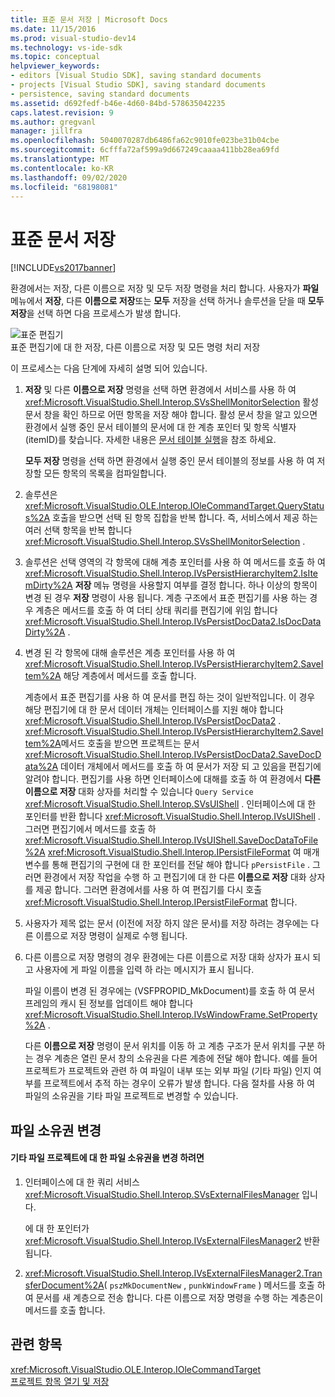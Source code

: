 ```yaml
---
title: 표준 문서 저장 | Microsoft Docs
ms.date: 11/15/2016
ms.prod: visual-studio-dev14
ms.technology: vs-ide-sdk
ms.topic: conceptual
helpviewer_keywords:
- editors [Visual Studio SDK], saving standard documents
- projects [Visual Studio SDK], saving standard documents
- persistence, saving standard documents
ms.assetid: d692fedf-b46e-4d60-84bd-578635042235
caps.latest.revision: 9
ms.author: gregvanl
manager: jillfra
ms.openlocfilehash: 5040070287db6486fa62c9010fe023be31b04cbe
ms.sourcegitcommit: 6cfffa72af599a9d667249caaaa411bb28ea69fd
ms.translationtype: MT
ms.contentlocale: ko-KR
ms.lasthandoff: 09/02/2020
ms.locfileid: "68198081"
---
```

# <a name="saving-a-standard-document"></a>표준 문서 저장
[!INCLUDE[vs2017banner](../../includes/vs2017banner.md)]

환경에서는 저장, 다른 이름으로 저장 및 모두 저장 명령을 처리 합니다. 사용자가 **파일** 메뉴에서 **저장**, 다른 **이름으로 저장**또는 **모두** 저장을 선택 하거나 솔루션을 닫을 때 **모두 저장**을 선택 하면 다음 프로세스가 발생 합니다.  
  
 ![표준 편집기](../../extensibility/internals/media/public.gif "공용")  
표준 편집기에 대 한 저장, 다른 이름으로 저장 및 모든 명령 처리 저장  
  
 이 프로세스는 다음 단계에 자세히 설명 되어 있습니다.  
  
1. **저장** 및 다른 **이름으로 저장** 명령을 선택 하면 환경에서 서비스를 사용 하 여 <xref:Microsoft.VisualStudio.Shell.Interop.SVsShellMonitorSelection> 활성 문서 창을 확인 하므로 어떤 항목을 저장 해야 합니다. 활성 문서 창을 알고 있으면 환경에서 실행 중인 문서 테이블의 문서에 대 한 계층 포인터 및 항목 식별자 (itemID)를 찾습니다. 자세한 내용은 [문서 테이블 실행](../../extensibility/internals/running-document-table.md)을 참조 하세요.  
  
    **모두 저장** 명령을 선택 하면 환경에서 실행 중인 문서 테이블의 정보를 사용 하 여 저장할 모든 항목의 목록을 컴파일합니다.  
  
2. 솔루션은 <xref:Microsoft.VisualStudio.OLE.Interop.IOleCommandTarget.QueryStatus%2A> 호출을 받으면 선택 된 항목 집합을 반복 합니다. 즉, 서비스에서 제공 하는 여러 선택 항목을 반복 합니다 <xref:Microsoft.VisualStudio.Shell.Interop.SVsShellMonitorSelection> .  
  
3. 솔루션은 선택 영역의 각 항목에 대해 계층 포인터를 사용 하 여 메서드를 호출 하 여 <xref:Microsoft.VisualStudio.Shell.Interop.IVsPersistHierarchyItem2.IsItemDirty%2A> **저장** 메뉴 명령을 사용할지 여부를 결정 합니다. 하나 이상의 항목이 변경 된 경우 **저장** 명령이 사용 됩니다. 계층 구조에서 표준 편집기를 사용 하는 경우 계층은 메서드를 호출 하 여 더티 상태 쿼리를 편집기에 위임 합니다 <xref:Microsoft.VisualStudio.Shell.Interop.IVsPersistDocData2.IsDocDataDirty%2A> .  
  
4. 변경 된 각 항목에 대해 솔루션은 계층 포인터를 사용 하 여 <xref:Microsoft.VisualStudio.Shell.Interop.IVsPersistHierarchyItem2.SaveItem%2A> 해당 계층에서 메서드를 호출 합니다.  
  
    계층에서 표준 편집기를 사용 하 여 문서를 편집 하는 것이 일반적입니다. 이 경우 해당 편집기에 대 한 문서 데이터 개체는 인터페이스를 지원 해야 합니다 <xref:Microsoft.VisualStudio.Shell.Interop.IVsPersistDocData2> . <xref:Microsoft.VisualStudio.Shell.Interop.IVsPersistHierarchyItem2.SaveItem%2A>메서드 호출을 받으면 프로젝트는 문서 <xref:Microsoft.VisualStudio.Shell.Interop.IVsPersistDocData2.SaveDocData%2A> 데이터 개체에서 메서드를 호출 하 여 문서가 저장 되 고 있음을 편집기에 알려야 합니다. 편집기를 사용 하면 인터페이스에 대해를 호출 하 여 환경에서 **다른 이름으로 저장** 대화 상자를 처리할 수 있습니다 `Query Service` <xref:Microsoft.VisualStudio.Shell.Interop.SVsUIShell> . 인터페이스에 대 한 포인터를 반환 합니다 <xref:Microsoft.VisualStudio.Shell.Interop.IVsUIShell> . 그러면 편집기에서 메서드를 호출 하 <xref:Microsoft.VisualStudio.Shell.Interop.IVsUIShell.SaveDocDataToFile%2A> <xref:Microsoft.VisualStudio.Shell.Interop.IPersistFileFormat> 여 매개 변수를 통해 편집기의 구현에 대 한 포인터를 전달 해야 합니다 `pPersistFile` . 그러면 환경에서 저장 작업을 수행 하 고 편집기에 대 한 다른 **이름으로 저장** 대화 상자를 제공 합니다. 그러면 환경에서를 사용 하 여 편집기를 다시 호출 <xref:Microsoft.VisualStudio.Shell.Interop.IPersistFileFormat> 합니다.  
  
5. 사용자가 제목 없는 문서 (이전에 저장 하지 않은 문서)를 저장 하려는 경우에는 다른 이름으로 저장 명령이 실제로 수행 됩니다.  
  
6. 다른 이름으로 저장 명령의 경우 환경에는 다른 이름으로 저장 대화 상자가 표시 되 고 사용자에 게 파일 이름을 입력 하 라는 메시지가 표시 됩니다.  
  
    파일 이름이 변경 된 경우에는 (VSFPROPID_MkDocument)를 호출 하 여 문서 프레임의 캐시 된 정보를 업데이트 해야 합니다 <xref:Microsoft.VisualStudio.Shell.Interop.IVsWindowFrame.SetProperty%2A> .  
  
   다른 **이름으로 저장** 명령이 문서 위치를 이동 하 고 계층 구조가 문서 위치를 구분 하는 경우 계층은 열린 문서 창의 소유권을 다른 계층에 전달 해야 합니다. 예를 들어 프로젝트가 프로젝트와 관련 하 여 파일이 내부 또는 외부 파일 (기타 파일) 인지 여부를 프로젝트에서 추적 하는 경우이 오류가 발생 합니다. 다음 절차를 사용 하 여 파일의 소유권을 기타 파일 프로젝트로 변경할 수 있습니다.  
  
## <a name="changing-file-ownership"></a>파일 소유권 변경  
  
#### <a name="to-change-file-ownership-to-the-miscellaneous-files-project"></a>기타 파일 프로젝트에 대 한 파일 소유권을 변경 하려면  
  
1. 인터페이스에 대 한 쿼리 서비스 <xref:Microsoft.VisualStudio.Shell.Interop.SVsExternalFilesManager> 입니다.  
  
     에 대 한 포인터가 <xref:Microsoft.VisualStudio.Shell.Interop.IVsExternalFilesManager2> 반환 됩니다.  
  
2. <xref:Microsoft.VisualStudio.Shell.Interop.IVsExternalFilesManager2.TransferDocument%2A>( `pszMkDocumentNew` , `punkWindowFrame` ) 메서드를 호출 하 여 문서를 새 계층으로 전송 합니다. 다른 이름으로 저장 명령을 수행 하는 계층은이 메서드를 호출 합니다.  
  
## <a name="see-also"></a>관련 항목  
 <xref:Microsoft.VisualStudio.OLE.Interop.IOleCommandTarget>   
 [프로젝트 항목 열기 및 저장](../../extensibility/internals/opening-and-saving-project-items.md)
